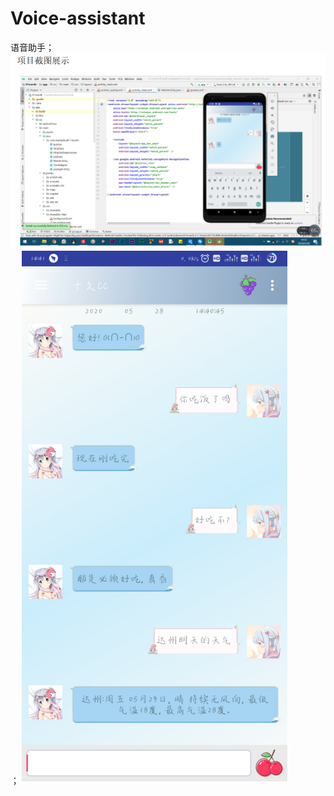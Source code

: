 # Voice-assistant
语音助手；
![Image text](https://github.com/91month/Voice-assistant/raw/master/12.png)；
![Image text2](https://github.com/91month/Voice-assistant/raw/master/123.png)
